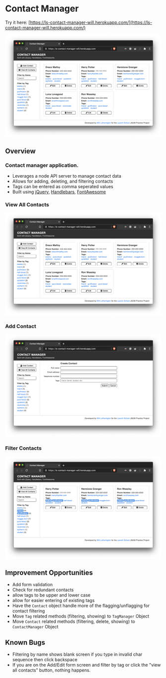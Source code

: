 # Contact Manager

Try it here: [https://ls-contact-manager-will.herokuapp.com/](https://ls-contact-manager-will.herokuapp.com/)

![](public/images/overview.png)

## Overview
### Contact manager application.
* Leverages a node API server to manage contact data
* Allows for adding, deleting, and filtering contacts
* Tags can be entered as comma seperated values
* Built using [jQuery](https://jquery.com/), [Handlebars](https://handlebarsjs.com/), [FontAwesome](https://fontawesome.com/)

### View All Contacts
![](public/images/overview.png)

### Add Contact
![](public/images/add.png)

### Filter Contacts
![](public/images/filter.png)

## Improvement Opportunities
* Add form validation
* Check for redundant contacts
* allow tags to be upper and lower case
* allow for easier entering of existing tags
* Have the ```Contact``` object handle more of the flagging/unflagging for contact filtering
* Move ```Tag``` related methods (filtering, showing) to ```TagManager``` Object
* Move ```Contact``` related methods (filtering, delete, showing) to ```ContactManager``` Object

## Known Bugs
* Filtering by name shows blank screen if you type in invalid char sequence then click backspace
* If you are on the Add/Edit form screen and filter by tag or click the "view all contacts" button, nothing happens.